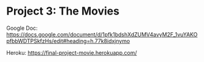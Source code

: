 # Project 3: The Movies

Google Doc:
https://docs.google.com/document/d/1pfk1bdshXdZUMV4avyM2F_1vuYAKOpfbbWDTPSkfzHs/edit#heading=h.77k8idxjnymo

Heroku:
https://final-project-movie.herokuapp.com/

